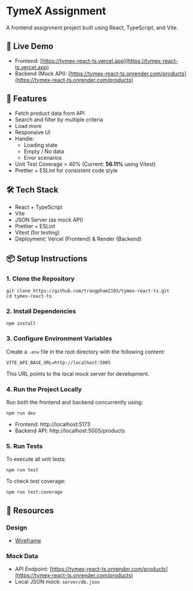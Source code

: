 # TymeX Assignment

A frontend assignment project built using React, TypeScript, and Vite. 

## 🔗 Live Demo

- Frontend: [https://tymex-react-ts.vercel.app](https://tymex-react-ts.vercel.app)
- Backend (Mock API): [https://tymex-react-ts.onrender.com/products](https://tymex-react-ts.onrender.com/products)

## 🧩 Features

- Fetch product data from API
- Search and filter by multiple criteria
- Load more
- Responsive UI
- Handle:
  - Loading state
  - Empty / No data
  - Error scenarios
- Unit Test Coverage > 40% (Current: **56.11%** using Vitest)
- Prettier + ESLint for consistent code style

## 🛠️ Tech Stack

- React + TypeScript
- Vite
- JSON Server (as mock API)
- Prettier + ESLint
- Vitest (for testing)
- Deployment: Vercel (Frontend) & Render (Backend)

## 📦 Setup Instructions

### 1. Clone the Repository

   ```
   git clone https://github.com/trangpham2103/tymex-react-ts.git
   cd tymex-react-ts
   ```

### 2. Install Dependencies

   ```
   npm install
   ```

### 3. Configure Environment Variables

Create a `.env` file in the root directory with the following content:

   ```
   VITE_API_BASE_URL=http://localhost:5005
   ```

This URL points to the local mock server for development.

### 4. Run the Project Locally

Run both the frontend and backend concurrently using:

   ```
   npm run dev
   ```

- Frontend: http://localhost:5173  
- Backend API: http://localhost:5005/products

### 5. Run Tests

To execute all unit tests:

   ```
   npm run test
   ```

To check test coverage:
   ```
   npm run test:coverage
   ```

## 📁 Resources

### Design

- [Wireframe](https://github.com/trangpham2103/tymex-react-ts/raw/main/resources/Wireframe.png)


### Mock Data

- API Endpoint: [https://tymex-react-ts.onrender.com/products](https://tymex-react-ts.onrender.com/products)
- Local JSON mock: `server/db.json`




